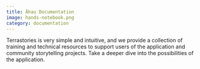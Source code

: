 ```yaml
---
title: Āhau Documentation
image: hands-notebook.png
category: documentation
---
```


Terrastories is very simple and intuitive, and we provide a collection of training and technical resources to support users of the application and community storytelling projects. Take a deeper dive into the possibilities of the application.

<app-button :color="true" localurl=":8086/all/https://docs.terrastories.app" text="Read documentation"></app-button>
